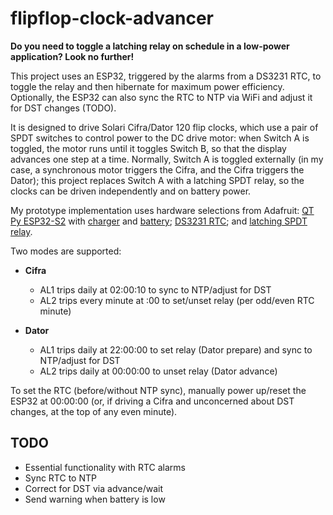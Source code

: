 # flipflop-clock-advancer

**Do you need to toggle a latching relay on schedule in a low-power application? Look no further!**

This project uses an ESP32, triggered by the alarms from a DS3231 RTC, to toggle the relay and then hibernate for maximum power efficiency. Optionally, the ESP32 can also sync the RTC to NTP via WiFi and adjust it for DST changes (TODO).

It is designed to drive Solari Cifra/Dator 120 flip clocks, which use a pair of SPDT switches to control power to the DC drive motor: when Switch A is toggled, the motor runs until it toggles Switch B, so that the display advances one step at a time. Normally, Switch A is toggled externally (in my case, a synchronous motor triggers the Cifra, and the Cifra triggers the Dator); this project replaces Switch A with a latching SPDT relay, so the clocks can be driven independently and on battery power.

My prototype implementation uses hardware selections from Adafruit: [QT Py ESP32-S2](https://www.adafruit.com/product/5325) with [charger](https://www.adafruit.com/product/5397) and [battery](https://www.adafruit.com/product/1781); [DS3231 RTC](https://www.adafruit.com/product/5188); and [latching SPDT relay](https://www.adafruit.com/product/2923).

Two modes are supported:

* **Cifra**
  * AL1 trips daily at 02:00:10 to sync to NTP/adjust for DST
  * AL2 trips every minute at :00 to set/unset relay (per odd/even RTC minute)

* **Dator**
  * AL1 trips daily at 22:00:00 to set relay (Dator prepare) and sync to NTP/adjust for DST
  * AL2 trips daily at 00:00:00 to unset relay (Dator advance)

To set the RTC (before/without NTP sync), manually power up/reset the ESP32 at 00:00:00 (or, if driving a Cifra and unconcerned about DST changes, at the top of any even minute).

## TODO

* Essential functionality with RTC alarms
* Sync RTC to NTP
* Correct for DST via advance/wait
* Send warning when battery is low